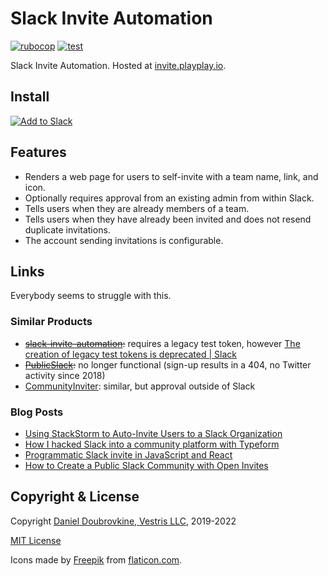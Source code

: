 Slack Invite Automation
=======================

[![rubocop](https://github.com/vestris/slack-invite/actions/workflows/rubocop.yml/badge.svg)](https://github.com/vestris/slack-invite/actions/workflows/rubocop.yml)
[![test](https://github.com/vestris/slack-invite/actions/workflows/test.yml/badge.svg)](https://github.com/vestris/slack-invite/actions/workflows/test.yml)

Slack Invite Automation. Hosted at [invite.playplay.io](https://invite.playplay.io/).

## Install

[![Add to Slack](https://platform.slack-edge.com/img/add_to_slack.png)](https://invite.playplay.io)

## Features

* Renders a web page for users to self-invite with a team name, link, and icon.
* Optionally requires approval from an existing admin from within Slack.
* Tells users when they are already members of a team.
* Tells users when they have already been invited and does not resend duplicate invitations.
* The account sending invitations is configurable.

## Links

Everybody seems to struggle with this.

### Similar Products

* ~~[slack-invite-automation](https://github.com/outsideris/slack-invite-automation):~~ requires a legacy test token, however [The creation of legacy test tokens is deprecated | Slack](https://api.slack.com/changelog/2020-02-legacy-test-token-creation-to-retire)
* ~~[PublicSlack](https://publicslack.com):~~ no longer functional (sign-up results in a 404, no Twitter activity since 2018)
* [CommunityInviter](https://communityinviter.com/): similar, but approval outside of Slack

### Blog Posts

* [Using StackStorm to Auto-Invite Users to a Slack Organization](https://stackstorm.com/2015/06/30/using-stackstorm-to-auto-invite-users-to-a-slack-organization)
* [How I hacked Slack into a community platform with Typeform](https://levels.io/slack-typeform-auto-invite-sign-ups/)
* [Programmatic Slack invite in JavaScript and React](https://www.robinwieruch.de/slack-invite-javascript-react/)
* [How to Create a Public Slack Community with Open Invites](https://intoli.com/blog/make-a-public-slack-community/)

## Copyright & License

Copyright [Daniel Doubrovkine, Vestris LLC](https://www.vestris.com), 2019-2022

[MIT License](LICENSE)

Icons made by [Freepik](http://www.freepik.com) from [flaticon.com](https://www.flaticon.com).
